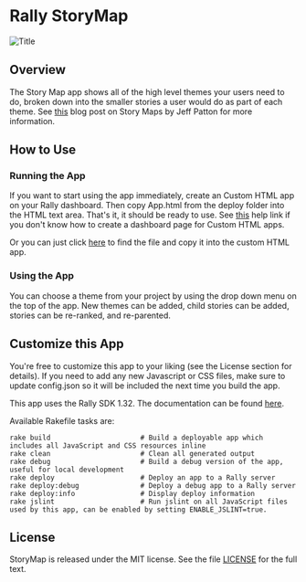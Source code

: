 Rally StoryMap
============

![Title](https://raw.github.com/RallyApps/StoryMap/master/screenshots/title-screenshot.png)

## Overview

The Story Map app shows all of the high level themes your users need to do, broken down into the smaller stories a user would do as part of each theme.  See [this](http://www.agileproductdesign.com/blog/the_new_backlog.html) blog post on Story Maps by Jeff Patton for more information.

## How to Use

### Running the App

If you want to start using the app immediately, create an Custom HTML app on your Rally dashboard. Then copy App.html from the deploy folder into the HTML text area. That's it, it should be ready to use. See [this](http://www.rallydev.com/help/use_apps#create) help link if you don't know how to create a dashboard page for Custom HTML apps.

Or you can just click [here](https://raw.github.com/RallyApps/StoryMap/master/deploy/App.html) to find the file and copy it into the custom HTML app.

### Using the App

You can choose a theme from your project by using the drop down menu on the top of the app. New themes can be added, child stories can be added, stories can be re-ranked, and re-parented. 

## Customize this App

You're free to customize this app to your liking (see the License section for details). If you need to add any new Javascript or CSS files, make sure to update config.json so it will be included the next time you build the app.

This app uses the Rally SDK 1.32. The documentation can be found [here](http://developer.rallydev.com/help/app-sdk). 

Available Rakefile tasks are:

    rake build                      # Build a deployable app which includes all JavaScript and CSS resources inline
    rake clean                      # Clean all generated output
    rake debug                      # Build a debug version of the app, useful for local development
    rake deploy                     # Deploy an app to a Rally server
    rake deploy:debug               # Deploy a debug app to a Rally server
    rake deploy:info                # Display deploy information
    rake jslint                     # Run jslint on all JavaScript files used by this app, can be enabled by setting ENABLE_JSLINT=true.

## License

StoryMap is released under the MIT license.  See the file [LICENSE](https://raw.github.com/RallyApps/StoryMap/master/LICENSE) for the full text.